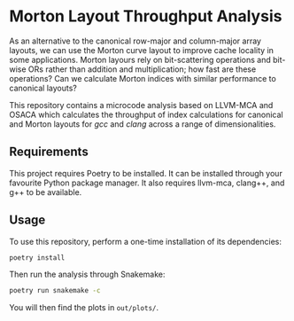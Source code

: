 # Morton Layout Throughput Analysis

As an alternative to the canonical row-major and column-major array layouts, we
can use the Morton curve layout to improve cache locality in some applications.
Morton layours rely on bit-scattering operations and bit-wise ORs rather than
addition and multiplication; how fast are these operations? Can we calculate
Morton indices with similar performance to canonical layouts?

This repository contains a microcode analysis based on LLVM-MCA and OSACA which
calculates the throughput of index calculations for canonical and Morton
layouts for _gcc_ and _clang_ across a range of dimensionalities.

## Requirements

This project requires Poetry to be installed. It can be installed through your
favourite Python package manager. It also requires llvm-mca, clang++, and g++
to be available.

## Usage

To use this repository, perform a one-time installation of its dependencies:

```bash
poetry install
```

Then run the analysis through Snakemake:

```bash
poetry run snakemake -c
```

You will then find the plots in `out/plots/`.
